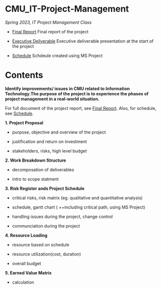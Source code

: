# CMU_IT-Project-Management
*Spring 2023, IT Project Management Class*


- [Final Report](https://github.com/haein001/CMU_IT-Project-Management/blob/19ffae9266bae6005679ed07a82d817c44c593c1/East%20Campus%20Garage%20Project%20Management%20Report.pdf)
	Final report of the project
	
- [Executive Deliverable](https://github.com/haein001/CMU_IT-Project-Management/blob/19ffae9266bae6005679ed07a82d817c44c593c1/Executive%20level%20briefing.pdf)
	Executive deliverable presentation at the start of the project
	
- [Schedule](https://github.com/haein001/CMU_IT-Project-Management/blob/04d01b681788cdb2c73350505854e7f0cf7d21f4/CMU%20east%20garage.mpp)
	Schdeule created using MS Project

# Contents
**Identify improvements/ issues in CMU related to Information Technology.The purpose of the project is to experience the phases of project management in a real-world situation.**

For full document of the project report, see [Final Report](https://github.com/haein001/CMU_IT-Project-Management/blob/19ffae9266bae6005679ed07a82d817c44c593c1/East%20Campus%20Garage%20Project%20Management%20Report.pdf).
Also, for schedule, see [Schedule](https://github.com/haein001/CMU_IT-Project-Management/blob/04d01b681788cdb2c73350505854e7f0cf7d21f4/CMU%20east%20garage.mpp).


**1. Project Proposal**

- purpose, objective and overview of the project
	
- justification and return on investment
	
- stakeholders, risks, high level budget

**2. Work Breakdown Structure**

- decomposation of deliverables
	
- intro to scope statment
	

**3. Risk Register ands Project Schedule**

- critical risks, risk matrix (eg. qualitative and quantitative analysis)
	
- schedule, gantt chart ( ++including critical path, using MS Project)
	
- handling issues during the project, change control
	
- communciation during the project

**4. Resource Loading**

- resource based on schedule
	
- resource utilization(cost, duration)
	
- overall budget

**5. Earned Value Matrix**

- calculation
	

